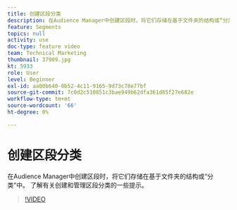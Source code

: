```yaml
---
title: 创建区段分类
description: 在Audience Manager中创建区段时，将它们存储在基于文件夹的结构或“分类”中。 了解有关创建和管理区段分类的一些提示。
feature: Segments
topics: null
activity: use
doc-type: feature video
team: Technical Marketing
thumbnail: 37909.jpg
kt: 5933
role: User
level: Beginner
exl-id: aa00b640-0b52-4c11-9165-9d73c78e77bf
source-git-commit: 7c0d2c510851c3bae949b62dfa361d85f27e682e
workflow-type: tm+mt
source-wordcount: '66'
ht-degree: 0%

---
```


# 创建区段分类

在Audience Manager中创建区段时，将它们存储在基于文件夹的结构或“分类”中。 了解有关创建和管理区段分类的一些提示。

>[!VIDEO](https://video.tv.adobe.com/v/326862/?quality=12&learn=on&captions=chi_hans)
